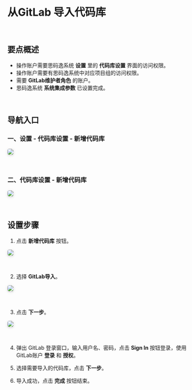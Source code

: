 # 从GitLab 导入代码库

<br>

## 要点概述
- 操作账户需要思码逸系统 **设置** 里的 **代码库设置** 界面的访问权限。
- 操作账户需要有思码逸系统中对应项目组的访问权限。
- 需要 **GitLab维护者角色** 的账户。
- 思码逸系统 **系统集成参数** 已设置完成。

<br>

## 导航入口

### 一、设置 - 代码库设置 - 新增代码库
<img style="border-radius: 0.3125em;
    box-shadow: 0 2px 4px 0 rgba(34,36,38,.12),0 2px 10px 0 rgba(34,36,38,.08);" src="https://release-note.oss-cn-hongkong.aliyuncs.com/img/New_Repository_1.png" />

<br>

### 二、代码库设置 - 新增代码库
<img style="border-radius: 0.3125em;
    box-shadow: 0 2px 4px 0 rgba(34,36,38,.12),0 2px 10px 0 rgba(34,36,38,.08);" src="https://release-note.oss-cn-hongkong.aliyuncs.com/img/New_Repository_2.png" />
    
<br>

## 设置步骤

1. 点击 **新增代码库** 按钮。

<img style="border-radius: 0.3125em;
    box-shadow: 0 2px 4px 0 rgba(34,36,38,.12),0 2px 10px 0 rgba(34,36,38,.08);" src="https://release-note.oss-cn-hongkong.aliyuncs.com/img/New_Repository_Button.png" />

<br>

2. 选择 **GitLab导入**。

<img style="border-radius: 0.3125em;
    box-shadow: 0 2px 4px 0 rgba(34,36,38,.12),0 2px 10px 0 rgba(34,36,38,.08);" src="https://release-note.oss-cn-hongkong.aliyuncs.com/img/Git_New.png" />

<br>

3. 点击 **下一步**。

<img style="border-radius: 0.3125em;
    box-shadow: 0 2px 4px 0 rgba(34,36,38,.12),0 2px 10px 0 rgba(34,36,38,.08);" src="https://release-note.oss-cn-hongkong.aliyuncs.com/img/GitLab_New_1.png" />

<br>

4. 弹出 GitLab 登录窗口，输入用户名、密码，点击 **Sign In** 按钮登录，使用GitLab账户 **登录** 和 **授权**。

5. 选择需要导入的代码库，点击 **下一步**。

6. 导入成功，点击 **完成** 按钮结束。